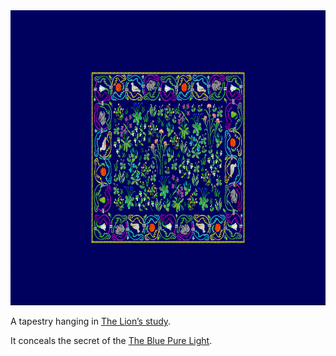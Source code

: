 <img src="../resources/e53cefeb6d31409baa78df43dd5b6d71.PNG" alt="IMG_0611.PNG" width="756" height="472">

A tapestry hanging in [The Lion’s study](/p/2ba18aefabb84a348add14a36c1d3714).

It conceals the secret of the [The Blue Pure Light](/p/4338fe85846e448a8de3cad2246860a5).
